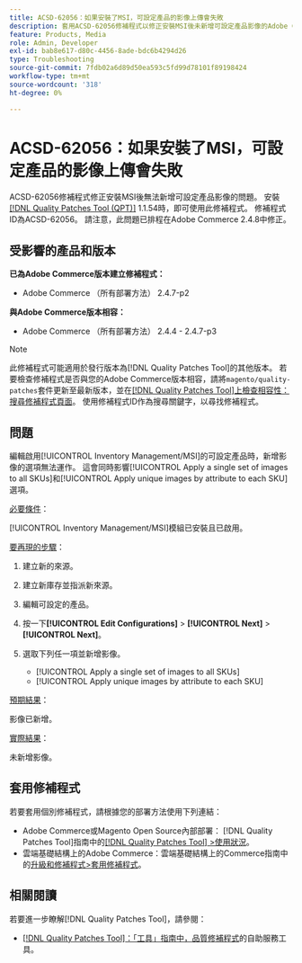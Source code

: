 ```yaml
---
title: ACSD-62056：如果安裝了MSI，可設定產品的影像上傳會失敗
description: 套用ACSD-62056修補程式以修正安裝MSI後未新增可設定產品影像的Adobe Commerce問題。
feature: Products, Media
role: Admin, Developer
exl-id: bab8e617-d80c-4456-8ade-bdc6b4294d26
type: Troubleshooting
source-git-commit: 7fdb02a6d89d50ea593c5fd99d78101f89198424
workflow-type: tm+mt
source-wordcount: '318'
ht-degree: 0%

---
```


# ACSD-62056：如果安裝了MSI，可設定產品的影像上傳會失敗

ACSD-62056修補程式修正安裝MSI後無法新增可設定產品影像的問題。 安裝[[!DNL Quality Patches Tool (QPT)]](/help/tools/quality-patches-tool/quality-patches-tool-to-self-serve-quality-patches.md) 1.1.54時，即可使用此修補程式。 修補程式ID為ACSD-62056。 請注意，此問題已排程在Adobe Commerce 2.4.8中修正。

## 受影響的產品和版本

**已為Adobe Commerce版本建立修補程式：**

* Adobe Commerce （所有部署方法） 2.4.7-p2

**與Adobe Commerce版本相容：**

* Adobe Commerce （所有部署方法） 2.4.4 - 2.4.7-p3

>[!NOTE]
>
>此修補程式可能適用於發行版本為[!DNL Quality Patches Tool]的其他版本。 若要檢查修補程式是否與您的Adobe Commerce版本相容，請將`magento/quality-patches`套件更新至最新版本，並在[[!DNL Quality Patches Tool]上檢查相容性：搜尋修補程式頁面](https://experienceleague.adobe.com/tools/commerce-quality-patches/index.html?lang=zh-Hant)。 使用修補程式ID作為搜尋關鍵字，以尋找修補程式。

## 問題

編輯啟用[!UICONTROL Inventory Management/MSI]的可設定產品時，新增影像的選項無法運作。 這會同時影響[!UICONTROL Apply a single set of images to all SKUs]和[!UICONTROL Apply unique images by attribute to each SKU]選項。

<u>必要條件</u>：

[!UICONTROL Inventory Management/MSI]模組已安裝且已啟用。

<u>要再現的步驟</u>：

1. 建立新的來源。
1. 建立新庫存並指派新來源。
1. 編輯可設定的產品。
1. 按一下&#x200B;**[!UICONTROL Edit Configurations]** > **[!UICONTROL Next]** > **[!UICONTROL Next]**。
1. 選取下列任一項並新增影像。

   * [!UICONTROL Apply a single set of images to all SKUs]
   * [!UICONTROL Apply unique images by attribute to each SKU]

<u>預期結果</u>：

影像已新增。

<u>實際結果</u>：

未新增影像。

## 套用修補程式

若要套用個別修補程式，請根據您的部署方法使用下列連結：

* Adobe Commerce或Magento Open Source內部部署： [!DNL Quality Patches Tool]指南中的[[!DNL Quality Patches Tool] >使用狀況](/help/tools/quality-patches-tool/usage.md)。
* 雲端基礎結構上的Adobe Commerce：雲端基礎結構上的Commerce指南中的[升級和修補程式>套用修補程式](https://experienceleague.adobe.com/docs/commerce-cloud-service/user-guide/develop/upgrade/apply-patches.html?lang=zh-Hant)。

## 相關閱讀

若要進一步瞭解[!DNL Quality Patches Tool]，請參閱：

* [[!DNL Quality Patches Tool]：「工具」指南中，品質修補程式](/help/tools/quality-patches-tool/quality-patches-tool-to-self-serve-quality-patches.md)的自助服務工具。
